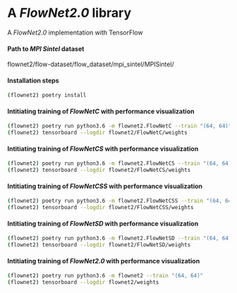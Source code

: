 # A <i>FlowNet2.0</i> library
A <i>FlowNet2.0</i> implementation with TensorFlow

#### Path to <i>MPI Sintel</i> dataset
flownet2/flow-dataset/flow_dataset/mpi_sintel/MPISintel/

#### Installation steps
```bash
(flownet2) poetry install
```

#### Intitiating training of <i>FlowNetC</i> with performance visualization
```bash
(flownet2) poetry run python3.6 -m flownet2.FlowNetC --train "(64, 64)"
(flownet2) tensorboard --logdir flownet2/FlowNetC/weights
```

#### Intitiating training of <i>FlowNetCS</i> with performance visualization
```bash
(flownet2) poetry run python3.6 -m flownet2.FlowNetCS --train "(64, 64)"
(flownet2) tensorboard --logdir flownet2/FlowNetCS/weights
```

#### Intitiating training of <i>FlowNetCSS</i> with performance visualization
```bash
(flownet2) poetry run python3.6 -m flownet2.FlowNetCSS --train "(64, 64)"
(flownet2) tensorboard --logdir flownet2/FlowNetCSS/weights
```

#### Intitiating training of <i>FlowNetSD</i> with performance visualization
```bash
(flownet2) poetry run python3.6 -m flownet2.FlowNetSD --train "(64, 64)"
(flownet2) tensorboard --logdir flownet2/FlowNetSD/weights
```

#### Intitiating training of <i>FlowNet2.0</i> with performance visualization
```bash
(flownet2) poetry run python3.6 -m flownet2 --train "(64, 64)"
(flownet2) tensorboard --logdir flownet2/weights
```
